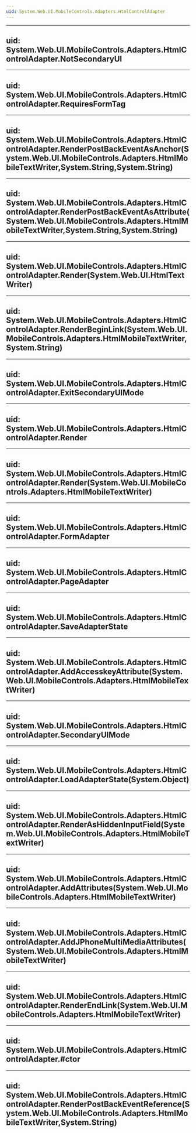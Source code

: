 ```yaml
---
uid: System.Web.UI.MobileControls.Adapters.HtmlControlAdapter
---
```


---
uid: System.Web.UI.MobileControls.Adapters.HtmlControlAdapter.NotSecondaryUI
---

---
uid: System.Web.UI.MobileControls.Adapters.HtmlControlAdapter.RequiresFormTag
---

---
uid: System.Web.UI.MobileControls.Adapters.HtmlControlAdapter.RenderPostBackEventAsAnchor(System.Web.UI.MobileControls.Adapters.HtmlMobileTextWriter,System.String,System.String)
---

---
uid: System.Web.UI.MobileControls.Adapters.HtmlControlAdapter.RenderPostBackEventAsAttribute(System.Web.UI.MobileControls.Adapters.HtmlMobileTextWriter,System.String,System.String)
---

---
uid: System.Web.UI.MobileControls.Adapters.HtmlControlAdapter.Render(System.Web.UI.HtmlTextWriter)
---

---
uid: System.Web.UI.MobileControls.Adapters.HtmlControlAdapter.RenderBeginLink(System.Web.UI.MobileControls.Adapters.HtmlMobileTextWriter,System.String)
---

---
uid: System.Web.UI.MobileControls.Adapters.HtmlControlAdapter.ExitSecondaryUIMode
---

---
uid: System.Web.UI.MobileControls.Adapters.HtmlControlAdapter.Render
---

---
uid: System.Web.UI.MobileControls.Adapters.HtmlControlAdapter.Render(System.Web.UI.MobileControls.Adapters.HtmlMobileTextWriter)
---

---
uid: System.Web.UI.MobileControls.Adapters.HtmlControlAdapter.FormAdapter
---

---
uid: System.Web.UI.MobileControls.Adapters.HtmlControlAdapter.PageAdapter
---

---
uid: System.Web.UI.MobileControls.Adapters.HtmlControlAdapter.SaveAdapterState
---

---
uid: System.Web.UI.MobileControls.Adapters.HtmlControlAdapter.AddAccesskeyAttribute(System.Web.UI.MobileControls.Adapters.HtmlMobileTextWriter)
---

---
uid: System.Web.UI.MobileControls.Adapters.HtmlControlAdapter.SecondaryUIMode
---

---
uid: System.Web.UI.MobileControls.Adapters.HtmlControlAdapter.LoadAdapterState(System.Object)
---

---
uid: System.Web.UI.MobileControls.Adapters.HtmlControlAdapter.RenderAsHiddenInputField(System.Web.UI.MobileControls.Adapters.HtmlMobileTextWriter)
---

---
uid: System.Web.UI.MobileControls.Adapters.HtmlControlAdapter.AddAttributes(System.Web.UI.MobileControls.Adapters.HtmlMobileTextWriter)
---

---
uid: System.Web.UI.MobileControls.Adapters.HtmlControlAdapter.AddJPhoneMultiMediaAttributes(System.Web.UI.MobileControls.Adapters.HtmlMobileTextWriter)
---

---
uid: System.Web.UI.MobileControls.Adapters.HtmlControlAdapter.RenderEndLink(System.Web.UI.MobileControls.Adapters.HtmlMobileTextWriter)
---

---
uid: System.Web.UI.MobileControls.Adapters.HtmlControlAdapter.#ctor
---

---
uid: System.Web.UI.MobileControls.Adapters.HtmlControlAdapter.RenderPostBackEventReference(System.Web.UI.MobileControls.Adapters.HtmlMobileTextWriter,System.String)
---
